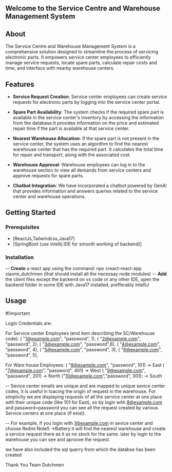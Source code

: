 



## Welcome to the Service Centre and Warehouse Management System 



## About

The Service Centre and Warehouse Management System is a comprehensive solution designed to streamline the process of servicing electronic parts. 
It empowers service center employees to efficiently manage service requests, locate spare parts, calculate repair costs and time, and interface with nearby warehouse centers.



## Features

- **Service Request Creation**: Service center employees can create service requests for electronic parts by logging into the service center portal.

- **Spare Part Availability**: The system checks if the required spare part is available in the service center's inventory by accessing the information from the database.It provides information on the price and estimated repair time if the part is available at that service center.
- **Nearest Warehouse Allocation**: If the spare part is not present in the service center, the system uses an algorithm to find the nearest warehouse center that has the required part.
                                   It calculates the total time for repair and transport, along with the associated cost.

- **Warehouse Approval**: Warehouse employees can log in to the warehouse section to view all demands from service centers and approve requests for spare parts.

- **Chatbot Integration**: We have incorporated a chatbot powered by GenAI that provides information and answers queries related to the service center and warehouse operations.




## Getting Started

### Prerequisites

- [ReactJs,Tailwindcss,Java17]
- [SpringBoot (use intellij IDE for smooth working of backend)]

  

### Installation

  -- **Create** a react app using the command: npx creact-react-app xiaomi_dutchmen (that should install all the necessay node modules)
  -- **Add** the client files except the backend on vs code or any other IDE, open the backend folder in some IDE with Java17 installed, prefferably IntelliJ
    


  
## Usage

  #!important 

  Login Credentials are: 


  For Service center Employees (end item describing the SC/Warehouse code):
    ( "1@example.com", "password", 1),
    ( "2@example.com", "password", 2),
    ( "3@example.com", "password",6),
    ( "4@example.com", "password", 4),
    ( "5@example.com", "password", 3),
    ( "6@example.com", "password", 5),


  For Ware house Employees:
   ( "8@example.com", "password", 101) ->	East
    ( "7@example.com", "password", 401) ->  West
    ( "9@example.com", "password", 201) ->  North
    ("10@example.com","password", 301); -> South


  -- Sevice center emails are unique and are mapped to unique sevice center codes, it is useful in loacing the origin of request in the warehouse.
     For simplicity we are displaying requests of all the service center at one place with their unique code (like 101 for East), so by login with 8@example.com and password=password
     you can see all the request created by various Service centers at one place (if exist).





  -- For example, if you login with 1@example.com in sevice center and choose Redmi Note5 ->Battery  it will find the nearest warehouse and create a service request there as it as no 
    stock for the same. later by login to the warehouse you can see and aproove the request.

   we have also included the sql querry from which the databse has been created 



    
  


      



Thank You
Team Dutchmen
